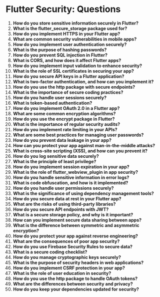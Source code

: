 # Flutter Security: Questions

1. **How do you store sensitive information securely in Flutter?**
2. **What is the flutter_secure_storage package used for?**
3. **How do you implement HTTPS in your Flutter app?**
4. **What are common security vulnerabilities in mobile apps?**
5. **How do you implement user authentication securely?**
6. **What is the purpose of hashing passwords?**
7. **How do you prevent SQL injection in Flutter?**
8. **What is CORS, and how does it affect Flutter apps?**
9. **How do you implement input validation to enhance security?**
10. **What is the role of SSL certificates in securing your app?**
11. **How do you secure API keys in a Flutter application?**
12. **What is two-factor authentication, and how can you implement it?**
13. **How do you use the http package with secure endpoints?**
14. **What is the importance of secure coding practices?**
15. **How do you handle user sessions securely?**
16. **What is token-based authentication?**
17. **How do you implement OAuth 2.0 in a Flutter app?**
18. **What are some common encryption algorithms?**
19. **How do you use the encrypt package in Flutter?**
20. **What is the importance of regular security audits?**
21. **How do you implement rate limiting in your APIs?**
22. **What are some best practices for managing user passwords?**
23. **How do you prevent data leakage in your app?**
24. **How can you protect your app against man-in-the-middle attacks?**
25. **What is cross-site scripting (XSS), and how can you prevent it?**
26. **How do you log sensitive data securely?**
27. **What is the principle of least privilege?**
28. **How do you implement session expiration in your app?**
29. **What is the role of flutter_webview_plugin in app security?**
30. **How do you handle sensitive information in error logs?**
31. **What is code obfuscation, and how is it implemented?**
32. **How do you handle user permissions securely?**
33. **What is the significance of using dependency management tools?**
34. **How do you secure data at rest in your Flutter app?**
35. **What are the risks of using third-party libraries?**
36. **How do you secure API endpoints with JWT?**
37. **What is a secure storage policy, and why is it important?**
38. **How can you implement secure data sharing between apps?**
39. **What is the difference between symmetric and asymmetric encryption?**
40. **How do you protect your app against reverse engineering?**
41. **What are the consequences of poor app security?**
42. **How do you use Firebase Security Rules to secure data?**
43. **What is a secure coding checklist?**
44. **How do you manage cryptographic keys securely?**
45. **What is the purpose of security headers in web applications?**
46. **How do you implement CSRF protection in your app?**
47. **What is the role of user education in security?**
48. **How do you use the http package to handle OAuth tokens?**
49. **What are the differences between security and privacy?**
50. **How do you keep your dependencies updated for security?**
